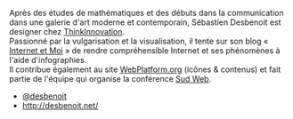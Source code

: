 Après des études de mathématiques et des débuts dans la communication dans une galerie d'art moderne et contemporain, Sébastien Desbenoit est designer chez [ThinkInnovation](http://thinkinnovation.fr/).  
Passionné par la vulgarisation et la visualisation, il tente sur son blog «  [Internet et Moi](http://internetetmoi.fr/) » de rendre compréhensible Internet et ses phénomènes à l'aide d'infographies.  
Il contribue également au site [WebPlatform.org](http://webplatform.org/) (icônes & contenus) et fait partie de l'équipe qui organise la conférence [Sud Web](http://sudweb.fr/).

- [@desbenoit](https://twitter.com/desbenoit)
- <http://desbenoit.net/>


